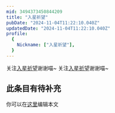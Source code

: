 ```yaml
---
mid: 3494373450844209
title: "入星祈望"
pubDate: "2024-11-04T11:22:10.040Z"
updatedDate: "2024-11-04T11:22:10.040Z"
profile:
  {
    Nickname: ["入星祈望"],
  }
---
```


关注[入星祈望](https://space.bilibili.com/3494373450844209)谢谢喵~ 关注[入星祈望](https://space.bilibili.com/3494373450844209)谢谢喵~

## 此条目有待补充
你可以在[这里](https://github.com/Yuhanawa/VTuber.ICU-Content/edit/master/v/入星祈望/index.md)编辑本文
